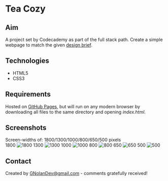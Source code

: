 # Tea Cozy

## Aim
A project set by Codecademy as part of the full stack path. Create a simple webpage to match the given [design brief](https://github.com/GNolanDev/teacosy/blob/main/design_brief/img-tea-cozy-redline.jpg).

## Technologies
- HTML5
- CSS3

## Requirements

Hosted on [GitHub Pages](https://gnolandev.github.io/teacosy/), but will run on any modern browser by downloading all files to the same directory and opening _index.html_.

## Screenshots
Screen-widths of: 1800/1300/1000/800/650/500 pixels  
1800
![1800](https://github.com/GNolanDev/teacosy/blob/main/screenshots/teacozy_1800px.png)
1300
![1300](https://github.com/GNolanDev/teacosy/blob/main/screenshots/teacozy_1300px.png)
1000
![1000](https://github.com/GNolanDev/teacosy/blob/main/screenshots/teacozy_1000px.png)
800
![800](https://github.com/GNolanDev/teacosy/blob/main/screenshots/teacozy_800px.png)
650
![650](https://github.com/GNolanDev/teacosy/blob/main/screenshots/teacozy_650px.png)
500
![500](https://github.com/GNolanDev/teacosy/blob/main/screenshots/teacozy_500px.png)

## Contact

Created by GNolanDev@gmail.com - comments gratefully received!
